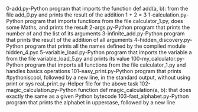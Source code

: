 0-add.py-Python program that imports the function def add(a, b): from the file add_0.py and prints the result of the addition 1 + 2 = 3
1-calculation.py-Python program that imports functions from the file calculator_1.py, does some Maths, and prints the result
2-args.py-Python program that prints the number of and the list of its arguments
3-infinite_add.py-Python program that prints the result of the addition of all arguments
4-hidden_discovery.py-Python program that prints all the names defined by the compiled module hidden_4.pyc
5-variable_load.py-Python program that imports the variable a from the file variable_load_5.py and prints its value
100-my_calculator.py-Python program that imports all functions from the file calculator_1.py and handles basics operations
101-easy_print.py-Python program that prints #pythoniscool, followed by a new line, in the standard output, without using print or sys
real_print.py-Helper file for the above task
102-magic_calculation.py-Python function def magic_calculation(a, b): that does exactly the same as a given Python bytecode
103-fast_alphabet.py-Python program that prints the alphabet in uppercase, followed by a new line
